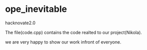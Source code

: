 # ope_inevitable
hacknovate2.0


The file(code.cpp) contains the code realted to our project(Nikola).

we are very happy to show our work infront of everyone.
